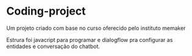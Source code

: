 # Coding-project 
Um projeto criado com base no curso oferecido pelo instituto memaker


Estrura foi javacript para programar e dialogflow pra configurar as entidades e conversação do chatbot.
